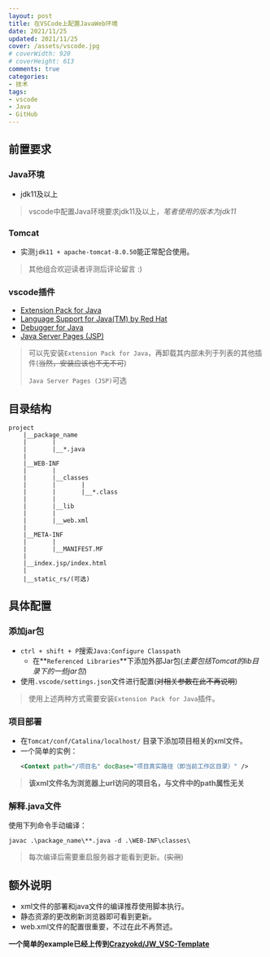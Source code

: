 ```yaml
---
layout: post
title: 在VSCode上配置JavaWeb环境
date: 2021/11/25
updated: 2021/11/25
cover: /assets/vscode.jpg
# coverWidth: 920
# coverHeight: 613
comments: true
categories: 
- 技术
tags:
- vscode
- Java
- GitHub
---
```


## 前置要求
### Java环境
- jdk11及以上
> vscode中配置Java环境要求jdk11及以上，_笔者使用的版本为jdk11_

### Tomcat
- 实测`jdk11 + apache-tomcat-8.0.50`能正常配合使用。
> 其他组合欢迎读者评测后评论留言 :)

### vscode插件
- [Extension Pack for Java](https://marketplace.visualstudio.com/items?itemName=vscjava.vscode-java-pack)
- [Language Support for Java(TM) by Red Hat](https://marketplace.visualstudio.com/items?itemName=redhat.java)
- [Debugger for Java](https://marketplace.visualstudio.com/items?itemName=vscjava.vscode-java-debug)
- [Java Server Pages (JSP)](https://marketplace.visualstudio.com/items?itemName=pthorsson.vscode-jsp)
> 可以先安装`Extension Pack for Java`，再卸载其内部未列于列表的其他插件(~~当然，安装应该也不无不可~~)
> 
> `Java Server Pages (JSP)`可选

## 目录结构
```
project
    |__package_name
    |       |
    |       |__*.java
    |
    |__WEB-INF
    |       |
    |       |__classes
    |       |       |
    |       |       |__*.class
    |       |
    |       |__lib
    |       |
    |       |__web.xml
    |
    |__META-INF
    |       |
    |       |__MANIFEST.MF
    |
    |__index.jsp/index.html
    |
    |__static_rs/(可选)
```

## 具体配置
### 添加jar包
- `ctrl + shift + P`搜索`Java:Configure Classpath`
    * 在**`Referenced Libraries`**下添加外部Jar包(_主要包括Tomcat的lib目录下的一些jar包_)
- 使用`.vscode/settings.json`文件进行配置(~~对相关参数在此不再说明~~)
> 使用上述两种方式需要安装`Extension Pack for Java`插件。

### 项目部署
- 在`Tomcat/conf/Catalina/localhost/` 目录下添加项目相关的xml文件。
- 一个简单的实例：
    ```xml
    <Context path="/项目名" docBase="项目真实路径（即当前工作区目录）" />
    ```
> **该xml文件名为浏览器上url访问的项目名，与文件中的path属性无关**

### 解释.java文件
使用下列命令手动编译：
```shell
javac .\package_name\**.java -d .\WEB-INF\classes\  
```

> 每次编译后需要重启服务器才能看到更新。(~~实测~~)

## 额外说明
- xml文件的部署和java文件的编译推荐使用脚本执行。
- 静态资源的更改刷新浏览器即可看到更新。
- web.xml文件的配置很重要，不过在此不再赘述。


**一个简单的example已经上传到[Crazyokd/JW_VSC-Template](https://github.com/Crazyokd/JW_VSC-Template)**